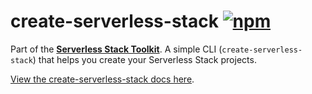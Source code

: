# create-serverless-stack [![npm](https://img.shields.io/npm/v/create-serverless-stack)](https://www.npmjs.com/package/create-serverless-stack)

Part of the **[Serverless Stack Toolkit](https://github.com/serverless-stack/serverless-stack)**. A simple CLI (`create-serverless-stack`) that helps you create your Serverless Stack projects.

[View the create-serverless-stack docs here](https://docs.serverless-stack.com/packages/create-serverless-stack).
